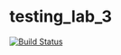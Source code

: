 # testing_lab_3
[![Build Status](https://travis-ci.com/nikbelen/testing_lab_3.svg?branch=main)](https://travis-ci.com/nikbelen/testing_lab_3)
